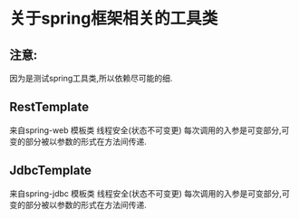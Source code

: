 # 关于spring框架相关的工具类


## 注意:
因为是测试spring工具类,所以依赖尽可能的细.


## RestTemplate
来自spring-web
模板类
线程安全(状态不可变更)
每次调用的入参是可变部分,可变的部分被以参数的形式在方法间传递.


## JdbcTemplate
来自spring-jdbc
模板类
线程安全(状态不可变更)
每次调用的入参是可变部分,可变的部分被以参数的形式在方法间传递.


